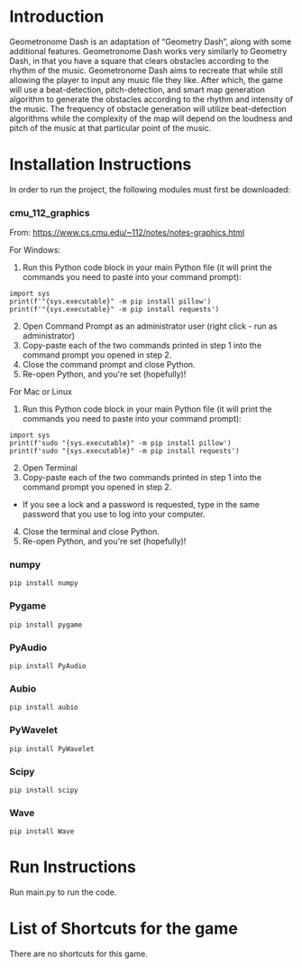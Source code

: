 
# Introduction

Geometronome Dash is an adaptation of “Geometry Dash”, along with some additional features. Geometronome Dash works very similarly to Geometry Dash, in that you have a square that clears obstacles according to the rhythm of the music. Geometronome Dash aims to recreate that while still allowing the player to input any music file they like. After which, the game will use a beat-detection, pitch-detection, and smart map generation algorithm to generate the obstacles according to the rhythm and intensity of the music. The frequency of obstacle generation will utilize beat-detection algorithms while the complexity of the map will depend on the loudness and pitch of the music at that particular point of the music.

# Installation Instructions

In order to run the project, the following modules must first be downloaded:

### cmu_112_graphics

From: https://www.cs.cmu.edu/~112/notes/notes-graphics.html

For Windows:
1. Run this Python code block in your main Python file (it will print the commands you need to paste into your command prompt):
```
import sys
print(f'"{sys.executable}" -m pip install pillow')
print(f'"{sys.executable}" -m pip install requests')
```
2. Open Command Prompt as an administrator user (right click - run as administrator)
3. Copy-paste each of the two commands printed in step 1 into the command prompt you opened in step 2.
4. Close the command prompt and close Python.
5. Re-open Python, and you're set (hopefully)!

For Mac or Linux
1. Run this Python code block in your main Python file (it will print the commands you need to paste into your command prompt):
```
import sys
print(f'sudo "{sys.executable}" -m pip install pillow')
print(f'sudo "{sys.executable}" -m pip install requests')
```
2. Open Terminal
3. Copy-paste each of the two commands printed in step 1 into the command prompt you opened in step 2.
- If you see a lock and a password is requested, type in the same password that you use to log into your computer.
4. Close the terminal and close Python.
5. Re-open Python, and you're set (hopefully)!

### numpy
```
pip install numpy
```

### Pygame
```
pip install pygame
```

### PyAudio
```
pip install PyAudio
```

### Aubio
```
pip install aubio
```

### PyWavelet
```
pip install PyWavelet
```

### Scipy
```
pip install scipy
```

### Wave
```
pip install Wave
```

# Run Instructions

Run main.py to run the code.

# List of Shortcuts for the game
There are no shortcuts for this game. 